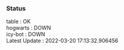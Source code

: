 ### Status


table : OK  
hogwarts : DOWN  
icy-bot : DOWN  
Latest Update : 2022-03-20 17:13:32.906456
